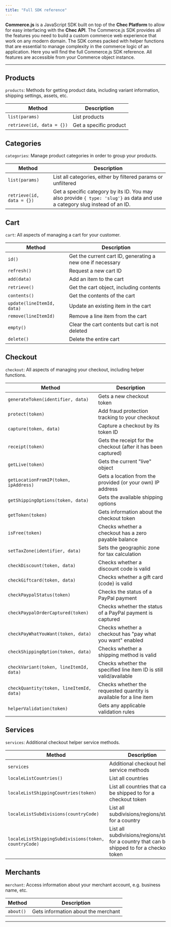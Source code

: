 ```yaml
---
title: "Full SDK reference"
---
```


**Commerce.js** is a JavaScript SDK built on top of the **Chec Platform** to allow for easy interfacing with the **Chec API**. The Commerce.js SDK provides all the features you need to build a custom commerce web experience that work on any modern domain. The SDK comes packed with helper functions that are essential to manage complexity in the commerce logic of an application. Here you will find the full Commerce.js SDK reference. All features are accessible from your Commerce object instance.

---

## Products

`products`: Methods for getting product data, including variant information, shipping settings, assets, etc.

| Method | Description |
| -------------------- | ----------- |
| `list(params)`       | List products |
| `retrieve(id, data = {})`  | Get a specific product |

## Categories

`categories`: Manage product categories in order to group your products.

| Method | Description |
| -------------------- | ----------- |
| `list(params)`       | List all categories, either by filtered params or unfiltered |
| `retrieve(id, data = {})`  |  Get a specific category by its ID. You may also provide `{ type: 'slug'}` as data and use a category slug instead of an ID.  |

## Cart

`cart`: All aspects of managing a cart for your customer.

| Method | Description |
| -------------------- | ----------- |
| `id()`       | Get the current cart ID, generating a new one if necessary |
| `refresh()`  | Request a new cart ID |
| `add(data)`  | Add an item to the cart |
| `retrieve()` | Get the cart object, including contents |
| `contents()` | Get the contents of the cart |
| `update(lineItemId, data)` | Update an existing item in the cart |
| `remove(lineItemId)` | Remove a line item from the cart |
| `empty()` | Clear the cart contents but cart is not deleted |
| `delete()` | Delete the entire cart |

## Checkout

`checkout`: All aspects of managing your checkout, including helper functions.

| Method | Description |
| -------------------- | ----------- |
| `generateToken(identifier, data)` | Gets a new checkout token |
| `protect(token)`  | Add fraud protection tracking to your checkout  |
| `capture(token, data)`  | Capture a checkout by its token ID  |
| `receipt(token)`  | Gets the receipt for the checkout (after it has been captured)  |
| `getLive(token)`  | Gets the current "live" object  |
| `getLocationFromIP(token, ipAddress)`  | Gets a location from the provided (or your own) IP address  |
| `getShippingOptions(token, data)`  | Gets the available shipping options  |
| `getToken(token)`  | Gets information about the checkout token  |
| `isFree(token)`  | Checks whether a checkout has a zero payable balance  |
| `setTaxZone(identifier, data)`  | Sets the geographic zone for tax calculation  |
| `checkDiscount(token, data)`  | Checks whether a discount code is valid  |
| `checkGiftcard(token, data)`  | Checks whether a gift card (code) is valid  |
| `checkPaypalStatus(token)`  | Checks the status of a PayPal payment  |
| `checkPaypalOrderCaptured(token)`  | Checks whether the status of a PayPal payment is captured  |
| `checkPayWhatYouWant(token, data)`  | Checks whether a checkout has "pay what you want" enabled  |
| `checkShippingOption(token, data)`  | Checks whether a shipping method is valid  |
| `checkVariant(token, lineItemId, data)`  | Checks whether the specified line item ID is still valid/available  |
| `checkQuantity(token, lineItemId, data)`  | Checks whether the requested quantity is available for a line item  |
| `helperValidation(token)`  | Gets any applicable validation rules  |

## Services

`services`: Additional checkout helper service methods.

| Method | Description |
| -------------------- | ----------- |
| `services`  | Additional checkout helper service methods |
| `localeListCountries()` | List all countries |
| `localeListShippingCountries(token)` | List all countries that can be shipped to for a checkout token |
| `localeListSubdivisions(countryCode)` | List all subdivisions/regions/states for a country |
| `localeListShippingSubdivisions(token, countryCode)` | List all subdivisions/regions/states for a country that can be shipped to for a checkout token |

## Merchants

`merchant`: Access information about your merchant account, e.g. business name, etc.

| Method | Description |
| -------------------- | ----------- |
| `about()`       | Gets information about the merchant |


---
